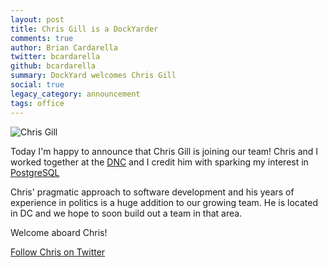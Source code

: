```yaml
---
layout: post
title: Chris Gill is a DockYarder
comments: true
author: Brian Cardarella
twitter: bcardarella
github: bcardarella
summary: DockYard welcomes Chris Gill
social: true
legacy_category: announcement
tags: office
---
```


![Chris Gill](https://i.imgur.com/XxdPnRN.png)

Today I'm happy to announce that Chris Gill is joining our team!
Chris and I worked together at the [DNC](http://dnc.org) and I credit
him with sparking my interest in [PostgreSQL](http://www.postgresql.org)

Chris' pragmatic approach to software development and his years of
experience in politics is a huge addition to our growing team. He is
located in DC and we hope to soon build out a team in that area.

Welcome aboard Chris!

[Follow Chris on Twitter](http://twitter.com/gilltots)
